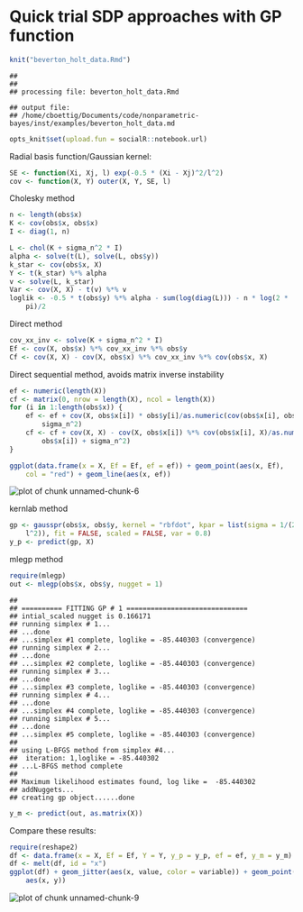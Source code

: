 Quick trial SDP approaches with GP function
==============================================



```r
knit("beverton_holt_data.Rmd")
```

```
## 
## 
## processing file: beverton_holt_data.Rmd
```

```
## output file:
## /home/cboettig/Documents/code/nonparametric-bayes/inst/examples/beverton_holt_data.md
```

```r
opts_knit$set(upload.fun = socialR::notebook.url)
```



Radial basis function/Gaussian kernel:


```r
SE <- function(Xi, Xj, l) exp(-0.5 * (Xi - Xj)^2/l^2)
cov <- function(X, Y) outer(X, Y, SE, l)
```



Cholesky method
  

```r
n <- length(obs$x)
K <- cov(obs$x, obs$x)
I <- diag(1, n)

L <- chol(K + sigma_n^2 * I)
alpha <- solve(t(L), solve(L, obs$y))
k_star <- cov(obs$x, X)
Y <- t(k_star) %*% alpha
v <- solve(L, k_star)
Var <- cov(X, X) - t(v) %*% v
loglik <- -0.5 * t(obs$y) %*% alpha - sum(log(diag(L))) - n * log(2 * 
    pi)/2
```

  
Direct method 


```r
cov_xx_inv <- solve(K + sigma_n^2 * I)
Ef <- cov(X, obs$x) %*% cov_xx_inv %*% obs$y
Cf <- cov(X, X) - cov(X, obs$x) %*% cov_xx_inv %*% cov(obs$x, X)
```


  Direct sequential method, avoids matrix inverse instability

```r
ef <- numeric(length(X))
cf <- matrix(0, nrow = length(X), ncol = length(X))
for (i in 1:length(obs$x)) {
    ef <- ef + cov(X, obs$x[i]) * obs$y[i]/as.numeric(cov(obs$x[i], obs$x[i]) + 
        sigma_n^2)
    cf <- cf + cov(X, X) - cov(X, obs$x[i]) %*% cov(obs$x[i], X)/as.numeric(cov(obs$x[i], 
        obs$x[i]) + sigma_n^2)
}
```




```r
ggplot(data.frame(x = X, Ef = Ef, ef = ef)) + geom_point(aes(x, Ef), 
    col = "red") + geom_line(aes(x, ef))
```

![plot of chunk unnamed-chunk-6](http://carlboettiger.info/assets/figures/2012-11-09-4749fc78a7-unnamed-chunk-6.png) 



kernlab method


```r
gp <- gausspr(obs$x, obs$y, kernel = "rbfdot", kpar = list(sigma = 1/(2 * 
    l^2)), fit = FALSE, scaled = FALSE, var = 0.8)
y_p <- predict(gp, X)
```



mlegp method


```r
require(mlegp)
out <- mlegp(obs$x, obs$y, nugget = 1)
```

```
## 
## ========== FITTING GP # 1 ==============================
## intial_scaled nugget is 0.166171
## running simplex # 1...
## ...done
## ...simplex #1 complete, loglike = -85.440303 (convergence)
## running simplex # 2...
## ...done
## ...simplex #2 complete, loglike = -85.440303 (convergence)
## running simplex # 3...
## ...done
## ...simplex #3 complete, loglike = -85.440303 (convergence)
## running simplex # 4...
## ...done
## ...simplex #4 complete, loglike = -85.440303 (convergence)
## running simplex # 5...
## ...done
## ...simplex #5 complete, loglike = -85.440303 (convergence)
## 
## using L-BFGS method from simplex #4...
## 	iteration: 1,loglike = -85.440302
## ...L-BFGS method complete
## 
## Maximum likelihood estimates found, log like =  -85.440302
## addNuggets...
## creating gp object......done
```

```r
y_m <- predict(out, as.matrix(X))
```


Compare these results: 


```r
require(reshape2)
df <- data.frame(x = X, Ef = Ef, Y = Y, y_p = y_p, ef = ef, y_m = y_m)
df <- melt(df, id = "x")
ggplot(df) + geom_jitter(aes(x, value, color = variable)) + geom_point(data = obs, 
    aes(x, y))
```

![plot of chunk unnamed-chunk-9](http://carlboettiger.info/assets/figures/2012-11-09-4749fc78a7-unnamed-chunk-9.png) 



